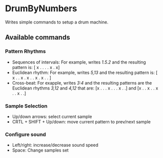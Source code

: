# DrumByNumbers

Writes simple commands to setup a drum machine.

## Available commands

### Pattern Rhythms
- Sequences of intervals: For example, writes *1.5.2* and the resulting pattern is: [ x . . . . x . x]
- Euclidean rhythm: For example, writes *5,13* and the resulting pattern is: [ x . . x . x . . x . x . . ]
- Cross-beat: For exapple, writes *3:4* and the resulting patterns are the Euclidean rhythms *3,12* and *4,12* that are: [x . . . x . . . x . .] and [x . . x . . x . . x . .]

### Sample Selection
- Up/down arrows: select current sample
- CRTL + SHIFT + Up/down: move current pattern to prev/next sample

### Configure sound
- Left/right: increase/decrease sound speed
- Space: Change samples set


 
